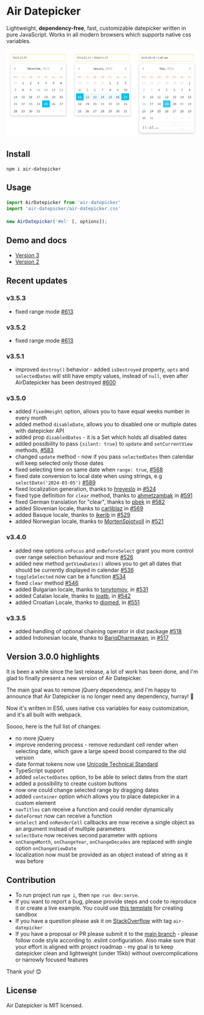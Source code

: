 # Air Datepicker

Lightweight, **dependency-free**, fast, customizable datepicker written in pure JavaScript. Works in all modern browsers which supports native css variables.

![air datepicker image](https://github.com/t1m0n/air-datepicker/raw/master/promo-img.png)

## Install

```
npm i air-datepicker
```

## Usage

```javascript
import AirDatepicker from 'air-datepicker'
import 'air-datepicker/air-datepicker.css'

new AirDatepicker('#el' [, options]);
```

## Demo and docs

- [Version 3](https://air-datepicker.com)
- [Version 2](http://t1m0n.name/air-datepicker/docs/)

## Recent updates

### v3.5.3

- fixed range mode [#613](https://github.com/t1m0n/air-datepicker/issues/613)

### v3.5.2

- fixed range mode [#613](https://github.com/t1m0n/air-datepicker/issues/613)

### v3.5.1

- improved `destroy()` behavior - added `isDestroyed` property, `opts` and `selectedDates` will still have empty values, instead of `null`, even after AirDatepicker has been destroyed [#600](https://github.com/t1m0n/air-datepicker/issues/600)

### v3.5.0

- added `fixedHeight` option, allows you to have equal weeks number in every month
- added method `disableDate`, allows you to disabled one or multiple dates with datepicker API
- added prop `disabledDates` - it is a Set which holds all disabled dates
- added possibility to pass `{silent: true}` to `update` and `setCurrentView` methods, [#583](https://github.com/t1m0n/air-datepicker/issues/568)
- changed `update` method - now if you pass `selectedDates` then calendar will keep selected only those dates
- fixed selecting time on same date when `range: true`, [#568](https://github.com/t1m0n/air-datepicker/issues/568)
- fixed date conversion to local date when using strings, e.g `selectDate('2024-03-05')` [#589](https://github.com/t1m0n/air-datepicker/issues/589)
- fixed localization generation, thanks to [hreyeslo](https://github.com/hreyeslo) in [#524](https://github.com/t1m0n/air-datepicker/pull/524)
- fixed type definition for `clear` method, thanks to [ahmetzambak](https://github.com/ahmetzambak) in [#591](https://github.com/t1m0n/air-datepicker/pull/591)
- fixed German translation for "clear", thanks to [pbek](https://github.com/pbek) in [#582](https://github.com/t1m0n/air-datepicker/pull/582)
- added Slovenian locale, thanks to [carliblaz](https://github.com/carliblaz) in [#569](https://github.com/t1m0n/air-datepicker/pull/569)
- added Basque locale, thanks to [ikerib](https://github.com/ikerib) in [#529](https://github.com/t1m0n/air-datepicker/pull/529)
- added Norwegian locale, thanks to [MortenSpjotvoll](https://github.com/MortenSpjotvoll) in [#521](https://github.com/t1m0n/air-datepicker/pull/521)

### v3.4.0

- added new options `onFocus` and `onBeforeSelect` grant you more control over range selection behaviour and more [#526](https://github.com/t1m0n/air-datepicker/issues/526)
- added new method `getViewDates()` allows you to get all dates that should be currently displayed in calendar [#536](https://github.com/t1m0n/air-datepicker/issues/536)
- `toggleSelected` now can be a function [#534](https://github.com/t1m0n/air-datepicker/issues/534)
- fixed `clear` method [#546](https://github.com/t1m0n/air-datepicker/issues/546)
- added Bulgarian locale, thanks to [tonytomov](https://github.com/tonytomov), in [#531](https://github.com/t1m0n/air-datepicker/pull/531)
- added Catalan locale, thanks to [joatb](https://github.com/joatb), in [#542](https://github.com/t1m0n/air-datepicker/pull/542)
- added Croatian Locale, thanks to [diomed](https://github.com/diomed), in [#551](https://github.com/t1m0n/air-datepicker/pull/551)

### v3.3.5

- added handling of optional chaining operator in dist package [#518](https://github.com/t1m0n/air-datepicker/issues/518)
- added Indonesian locale, thanks to [BariqDharmawan](https://github.com/BariqDharmawan), in [#517](https://github.com/t1m0n/air-datepicker/pull/517)

## Version 3.0.0 highlights

It is been a while since the last release, a lot of work has been done, and I'm glad to finally present a new version of Air Datepicker.

The main goal was to remove jQuery dependency, and I'm happy to announce that Air Datepicker is no longer need any dependency, hurray! :partying_face:

Now it's written in ES6, uses native css variables for easy customization, and it's all built with webpack.

Soooo, here is the full list of changes:

- no more jQuery
- improve rendering process - remove redundant cell render when selecting date, which gave a large speed boost compared to the old version
- date format tokens now use [Unicode Technical Standard](https://www.unicode.org/reports/tr35/tr35-dates.html#Date_Field_Symbol_Table)
- TypeScript support
- added `selectedDates` option, to be able to select dates from the start
- added a possibility to create custom buttons
- now one could change selected range by dragging dates
- added `container` option which allows you to place datepicker in a custom element
- `navTitles` can receive a function and could render dynamically
- `dateFormat` now can receive a function
- `onSelect` and `onRenderCell` callbacks are now receive a single object as an argument instead of multiple parameters
- `selectDate` now receives second parameter with options
- `onChangeMonth`, `onChangeYear`, `onChangeDecades` are replaced with single option `onChangeViewDate`
- localization now must be provided as an object instead of string as it was before

## Contribution

- To run project run `npm i`, then `npm run dev:serve`.
- If you want to report a bug, please provide steps and code to reproduce it or create a live example. You could use [this template](https://codesandbox.io/s/air-datepicker-c1lmk) for creating sandbox
- If you have a question please ask it on [StackOverflow](https://stackoverflow.com/questions/ask) with tag `air-datepicker`
- If you have a proposal or PR please submit it to the [main branch](https://github.com/t1m0n/air-datepicker/tree/v3) - please follow code style according to .eslint configuration.
  Also make sure that your effort is aligned with project roadmap - my goal is to keep datepicker clean and lightweight (under 15kb) without overcomplications or narrowly focused features

Thank you! :blush:

## License

Air Datepicker is MIT licensed.
